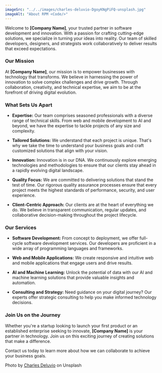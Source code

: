 ```yaml
---
imageSrc: "../../images/charles-deluvio-DgoyKNgPiFQ-unsplash.jpg"
imageAlt: "About RPM <Code/>"
---
```


Welcome to **[Company Name]**, your trusted partner in software development and innovation. With a passion for crafting cutting-edge solutions, we specialize in turning your ideas into reality. Our team of skilled developers, designers, and strategists work collaboratively to deliver results that exceed expectations.

### Our Mission

At **[Company Name]**, our mission is to empower businesses with technology that transforms. We believe in harnessing the power of innovation to solve complex challenges and drive growth. Through collaboration, creativity, and technical expertise, we aim to be at the forefront of driving digital evolution.

### What Sets Us Apart

- **Expertise:** Our team comprises seasoned professionals with a diverse range of technical skills. From web and mobile development to AI and beyond, we have the expertise to tackle projects of any size and complexity.

- **Tailored Solutions:** We understand that each project is unique. That's why we take the time to understand your business goals and craft customized solutions that align with your vision.

- **Innovation:** Innovation is in our DNA. We continuously explore emerging technologies and methodologies to ensure that our clients stay ahead in a rapidly evolving digital landscape.

- **Quality Focus:** We are committed to delivering solutions that stand the test of time. Our rigorous quality assurance processes ensure that every project meets the highest standards of performance, security, and user experience.

- **Client-Centric Approach:** Our clients are at the heart of everything we do. We believe in transparent communication, regular updates, and collaborative decision-making throughout the project lifecycle.

### Our Services

- **Software Development:** From concept to deployment, we offer full-cycle software development services. Our developers are proficient in a wide array of programming languages and frameworks.

- **Web and Mobile Applications:** We create responsive and intuitive web and mobile applications that engage users and drive results.

- **AI and Machine Learning:** Unlock the potential of data with our AI and machine learning solutions that provide valuable insights and automation.

- **Consulting and Strategy:** Need guidance on your digital journey? Our experts offer strategic consulting to help you make informed technology decisions.

### Join Us on the Journey

Whether you're a startup looking to launch your first product or an established enterprise seeking to innovate, **[Company Name]** is your partner in technology. Join us on this exciting journey of creating solutions that make a difference.

Contact us today to learn more about how we can collaborate to achieve your business goals.


Photo by <a href="https://unsplash.com/@charlesdeluvio?utm_source=unsplash&utm_medium=referral&utm_content=creditCopyText" target="_blank" rel="nofollow noopener noreferrer" aria-label="External Link"><u>Charles Deluvio</u></a> on Unsplash
